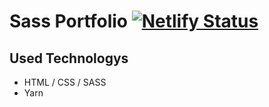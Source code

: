 # Sass Portfolio [![Netlify Status](https://api.netlify.com/api/v1/badges/1fd4dd27-c6b2-4449-90db-8300b07731e1/deploy-status)](https://app.netlify.com/sites/sass-prototype-portfolio/deploys)

## Used Technologys
- HTML / CSS / SASS
- Yarn
